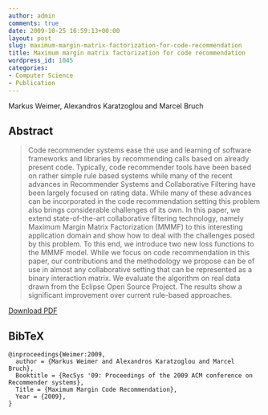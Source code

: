 ```yaml
---
author: admin
comments: true
date: 2009-10-25 16:59:13+00:00
layout: post
slug: maximum-margin-matrix-factorization-for-code-recommendation
title: Maximum margin matrix factorization for code recommendation
wordpress_id: 1045
categories:
- Computer Science
- Publication
---
```


Markus Weimer, Alexandros Karatzoglou and Marcel Bruch


## Abstract




<blockquote>Code recommender systems ease the use and learning of software frameworks and libraries by recommending calls based on already present code. Typically, code recommender tools have been based on rather simple rule based systems while many of the recent advances in Recommender Systems and Collaborative Filtering have been largely focused on rating data. While many of these advances can be incorporated in the code recommendation setting this problem also brings considerable challenges of its own. In this paper, we extend state-of-the-art collaborative filtering technology, namely Maximum Margin Matrix Factorization (MMMF) to this interesting application domain and show how to deal with the challenges posed by this problem. To this end, we introduce two new loss functions to the MMMF model. While we focus on code recommendation in this paper, our contributions and the methodology we propose can be of use in almost any collaborative setting that can be represented as a binary interaction matrix. We evaluate the algorithm on real data drawn from the Eclipse Open Source Project. The results show a significant improvement over current rule-based approaches.</blockquote>


[Download PDF](http://cs.markusweimer.com/pub/2009/2009-RecSys.pdf)


## BibTeX



    
    @inproceedings{Weimer:2009, 
      author = {Markus Weimer and Alexandros Karatzoglou and Marcel Bruch}, 
      Booktitle = {RecSys '09: Proceedings of the 2009 ACM conference on Recommender systems}, 
      Title = {Maximum Margin Code Recommendation}, 
      Year = {2009}, 
    }
